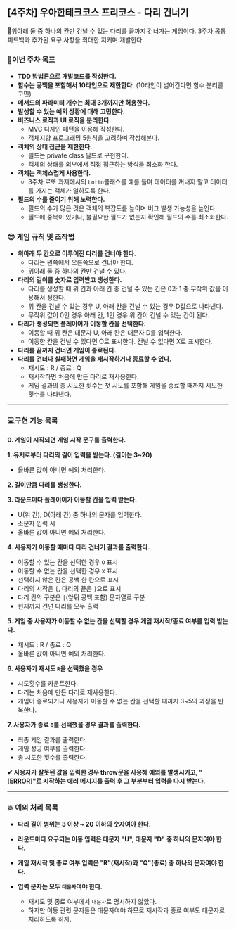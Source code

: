 ## [4주차] 우아한테크코스 프리코스 - 다리 건너기

💬위아래 둘 중 하나의 칸만 건널 수 있는 다리를 끝까지 건너가는 게임이다. 3주차 공통 피드백과 추가된 요구 사항을 최대한 지키며 개발한다.

### 🚀이번 주차 목표

- **TDD 방법론으로 개발코드를 작성한다.**
- **함수는 공백을 포함해서 10라인으로 제한한다.**
  (10라인이 넘어간다면 함수 분리를 고민)
- **메서드의 파라미터 개수는 최대 3개까지만 허용한다.**
- **발생할 수 있는 예외 상황에 대해 고민한다.**
- **비즈니스 로직과 UI 로직을 분리한다.**
  - MVC 디자인 패턴을 이용해 작성한다.
  - 객체지향 프로그래밍 5원칙을 고려하며 작성해본다.
- **객체의 상태 접근을 제한한다.**
  - 필드는 private class 필드로 구현한다.
  - 객체의 상태를 외부에서 직접 접근하는 방식을 최소화 한다.
- **객체는 객체스럽게 사용한다.**
  - 3주차 로또 과제에서의 `Lotto`클래스를 예를 들며 데이터를 꺼내지 말고 데이터를 가지는 객체가 일하도록 한다.
- **필드의 수를 줄이기 위해 노력한다.**
  - 필드의 수가 많은 것은 객체의 복잡도를 높이며 버그 발생 가능성을 높인다.
  - 필드에 중복이 있거나, 불필요한 필드가 없는지 확인해 필드의 수를 최소화한다.
  </div>
  <div>

### 😎 게임 규칙 및 조작법

- **위아래 두 칸으로 이루어진 다리를 건너야 한다.**
  - 다리는 왼쪽에서 오른쪽으로 건너야 한다.
  - 위아래 둘 중 하나의 칸만 건널 수 있다.
- **다리의 길이를 숫자로 입력받고 생성한다.**
  - 다리를 생성할 때 위 칸과 아래 칸 중 건널 수 있는 칸은 0과 1 중 무작위 값을 이용해서 정한다.
  - 위 칸을 건널 수 있는 경우 U, 아래 칸을 건널 수 있는 경우 D값으로 나타낸다.
  - 무작위 값이 0인 경우 아래 칸, 1인 경우 위 칸이 건널 수 있는 칸이 된다.
- **다리가 생성되면 플레이어가 이동할 칸을 선택한다.**
  - 이동할 때 위 칸은 대문자 U, 아래 칸은 대문자 D를 입력한다.
  - 이동한 칸을 건널 수 있다면 O로 표시한다. 건널 수 없다면 X로 표시한다.
- **다리를 끝까지 건너면 게임이 종료된다.**
- **다리를 건너다 실패하면 게임을 재시작하거나 종료할 수 있다.**
  - 재시도 : R / 종료 : Q
  - 재시작하면 처음에 만든 다리로 재사용한다.
  - 게임 결과의 총 시도한 횟수는 첫 시도를 포함해 게임을 종료할 때까지 시도한 횟수를 나타낸다.

---

### 💻구현 기능 목록

**0. 게임이 시작되면 게임 시작 문구를 출력한다.**

**1. 유저로부터 다리의 길이 입력을 받는다. (길이는 3~20)**

- 올바른 값이 아니면 예외 처리한다.

**2. 길이만큼 다리를 생성한다.**

**3. 라운드마다 플레이어가 이동할 칸을 입력 받는다.**

- U(위 칸), D(아래 칸) 중 하나의 문자를 입력한다.
- 소문자 입력 시
- 올바른 값이 아니면 예외 처리한다.

**4. 사용자가 이동할 때마다 다리 건너기 결과를 출력한다.**

- 이동할 수 있는 칸을 선택한 경우 `O` 표시
- 이동할 수 없는 칸을 선택한 경우 `X` 표시
- 선택하지 않은 칸은 공백 한 칸으로 표시
- 다리의 시작은 `[`, 다리의 끝은 `]`으로 표시
- 다리 칸의 구분은 `|`(앞뒤 공백 포함) 문자열로 구분
- 현재까지 건넌 다리를 모두 출력

**5. 게임 중 사용자가 이동할 수 없는 칸을 선택할 경우 게임 재시작/종료 여부를 입력 받는다.**

- 재시도 : R / 종료 : Q
- 올바른 값이 아니면 예외 처리한다.

**6. 사용자가 재시도 `R`을 선택했을 경우**

- 시도횟수를 카운트한다.
- 다리는 처음에 만든 다리로 재사용한다.
- 게임이 종료되거나 사용자가 이동할 수 없는 칸을 선택할 때까지 3~5의 과정을 반복한다.

**7. 사용자가 종료 `Q`를 선택했을 경우 결과를 출력한다.**

- 최종 게임 결과를 출력한다.
- 게임 성공 여부를 출력한다.
- 총 시도한 횟수를 출력한다.

**✔ 사용자가 잘못된 값을 입력한 경우 throw문을 사용해 예외를 발생시키고, "[ERROR]"로 시작하는 에러 메시지를 출력 후 그 부분부터 입력을 다시 받는다.**

---

### 💥 예외 처리 목록

- **다리 길이 범위는 3 이상 ~ 20 이하의 숫자여야 한다.**

- **라운드마다 요구되는 이동 입력은 대문자 "U", 대문자 "D" 중 하나의 문자여야 한다.**

- **게임 재시작 및 종료 여부 입력은 "R"(재시작)과 "Q"(종료) 중 하나의 문자여야 한다.**

- **입력 문자는 모두 `대문자`여야 한다.**
  - 재시도 및 종료 여부에서 `대문자`로 명시하지 않았다.
  - 하지만 이동 관련 문자들은 대문자여야 하므로 재시작과 종료 여부도 대문자로 처리하도록 하자.
